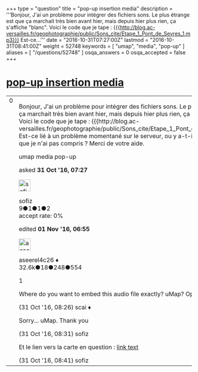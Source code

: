 +++
type = "question"
title = "pop-up insertion media"
description = '''Bonjour,  J&#x27;ai un problème pour intégrer des fichiers sons. Le plus étrange est que ça marchait très bien avant hier, mais depuis hier plus rien, ça s&#x27;affiche &quot;blanc&quot;.  Voici le code que je tape : {{{http://blog.ac-versailles.fr/geophotographie/public/Sons_cite/Etape_1_Pont_de_Sevres_1.mp3}}} Est-ce...'''
date = "2016-10-31T07:27:00Z"
lastmod = "2016-10-31T08:41:00Z"
weight = 52748
keywords = [ "umap", "media", "pop-up" ]
aliases = [ "/questions/52748" ]
osqa_answers = 0
osqa_accepted = false
+++

<div class="headNormal">

# [pop-up insertion media](/questions/52748/pop-up-insertion-media)

</div>

<div id="main-body">

<div id="askform">

<table id="question-table" style="width:100%;">
<colgroup>
<col style="width: 50%" />
<col style="width: 50%" />
</colgroup>
<tbody>
<tr>
<td style="width: 30px; vertical-align: top"><div class="vote-buttons">
<span id="post-52748-upvote" class="ajax-command post-vote up" rel="nofollow" title="I like this post (click again to cancel)"> </span>
<div id="post-52748-score" class="post-score" title="current number of votes">
0
</div>
<span id="post-52748-downvote" class="ajax-command post-vote down" rel="nofollow" title="I dont like this post (click again to cancel)"> </span> <span id="favorite-mark" class="ajax-command favorite-mark" rel="nofollow" title="mark/unmark this question as favorite (click again to cancel)"> </span>
<div id="favorite-count" class="favorite-count">
&#10;</div>
</div></td>
<td><div id="item-right">
<div class="question-body">
<p>Bonjour, J'ai un problème pour intégrer des fichiers sons. Le plus étrange est que ça marchait très bien avant hier, mais depuis hier plus rien, ça s'affiche "blanc". Voici le code que je tape : {{{http://blog.ac-versailles.fr/geophotographie/public/Sons_cite/Etape_1_Pont_de_Sevres_1.mp3}}} Est-ce lié à un problème momentané sur le serveur, ou y a-t-il quelque chose que je n'ai pas compris ? Merci de votre aide.</p>
</div>
<div id="question-tags" class="tags-container tags">
<span class="post-tag tag-link-umap" rel="tag" title="see questions tagged &#39;umap&#39;">umap</span> <span class="post-tag tag-link-media" rel="tag" title="see questions tagged &#39;media&#39;">media</span> <span class="post-tag tag-link-pop-up" rel="tag" title="see questions tagged &#39;pop-up&#39;">pop-up</span>
</div>
<div id="question-controls" class="post-controls">
&#10;</div>
<div class="post-update-info-container">
<div class="post-update-info post-update-info-user">
<p>asked <strong>31 Oct '16, 07:27</strong></p>
<img src="https://secure.gravatar.com/avatar/da31f978a092938b15e74f49350ba7f0?s=32&amp;d=identicon&amp;r=g" class="gravatar" width="32" height="32" alt="sofiz&#39;s gravatar image" />
<p><span>sofiz</span><br />
<span class="score" title="9 reputation points">9</span><span title="1 badges"><span class="badge1">●</span><span class="badgecount">1</span></span><span title="1 badges"><span class="silver">●</span><span class="badgecount">1</span></span><span title="2 badges"><span class="bronze">●</span><span class="badgecount">2</span></span><br />
<span class="accept_rate" title="Rate of the user&#39;s accepted answers">accept rate:</span> <span title="sofiz has no accepted answers">0%</span></p>
</div>
<div class="post-update-info post-update-info-edited">
<p><span> edited <strong>01 Nov '16, 06:55</strong> </span></p>
<img src="https://secure.gravatar.com/avatar/66f0dc05b44574e3894be07b0b37cf37?s=32&amp;d=identicon&amp;r=g" class="gravatar" width="32" height="32" alt="aseerel4c26&#39;s gravatar image" />
<p><span>aseerel4c26 ♦</span><br />
<span class="score" title="32615 reputation points"><span>32.6k</span></span><span title="18 badges"><span class="badge1">●</span><span class="badgecount">18</span></span><span title="248 badges"><span class="silver">●</span><span class="badgecount">248</span></span><span title="554 badges"><span class="bronze">●</span><span class="badgecount">554</span></span></p>
</div>
</div>
<div id="comments-container-52748" class="comments-container">
<span id="52751"></span>
<div id="comment-52751" class="comment">
<div id="post-52751-score" class="comment-score">
1
</div>
<div class="comment-text">
<p>Where do you want to embed this audio file exactly? uMap? OpenLayers? Leaflet?</p>
</div>
<div id="comment-52751-info" class="comment-info">
<span class="comment-age">(31 Oct '16, 08:26)</span> <span class="comment-user userinfo">scai ♦</span>
</div>
</div>
<span id="52752"></span>
<div id="comment-52752" class="comment">
<div id="post-52752-score" class="comment-score">
&#10;</div>
<div class="comment-text">
<p>Sorry... uMap. Thank you</p>
</div>
<div id="comment-52752-info" class="comment-info">
<span class="comment-age">(31 Oct '16, 08:31)</span> <span class="comment-user userinfo">sofiz</span>
</div>
</div>
<span id="52753"></span>
<div id="comment-52753" class="comment">
<div id="post-52753-score" class="comment-score">
&#10;</div>
<div class="comment-text">
<p>Et le lien vers la carte en question : <a href="https://umap.openstreetmap.fr/fr/map/jeux-de-terrain-a-la-cite-du-pont-de-sevres-13-oct_57142#16/48.8287/2.2272">link text</a></p>
</div>
<div id="comment-52753-info" class="comment-info">
<span class="comment-age">(31 Oct '16, 08:41)</span> <span class="comment-user userinfo">sofiz</span>
</div>
</div>
</div>
<div id="comment-tools-52748" class="comment-tools">
&#10;</div>
<div class="clear">
&#10;</div>
<div id="comment-52748-form-container" class="comment-form-container">
&#10;</div>
<div class="clear">
&#10;</div>
</div></td>
</tr>
</tbody>
</table>

</div>

</div>

